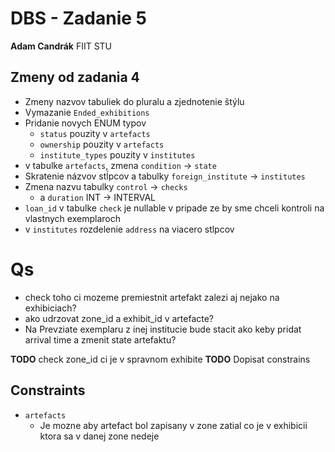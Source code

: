 # DBS - Zadanie 5
**Adam Candrák**
FIIT STU

## Zmeny od zadania 4
- Zmeny nazvov tabuliek do pluralu a zjednotenie štýlu
- Vymazanie `Ended_exhibitions`
- Pridanie novych ENUM typov 
  - `status` pouzity v `artefacts`
  - `ownership` pouzity v `artefacts`
  - `institute_types` pouzity v `institutes`
- v tabulke `artefacts`, zmena `condition` -> `state`
- Skratenie názvov stĺpcov a tabulky `foreign_institute` -> `institutes`
- Zmena nazvu tabulky `control` -> `checks`
  - a `duration` INT -> INTERVAL
- `loan_id` v tabulke `check` je nullable v pripade ze by sme chceli kontroli na vlastnych exemplaroch
- v `institutes` rozdelenie `address` na viacero stlpcov

# Qs
- check toho ci mozeme premiestnit artefakt zalezi aj nejako na exhibiciach?
- ako udrzovat zone_id a exhibit_id v artefacte?
- Na Prevziate exemplaru z inej institucie bude stacit ako keby pridat arrival time a zmenit state artefaktu?


**TODO** check zone_id ci je v spravnom exhibite
**TODO** Dopisat constrains

## Constraints
- `artefacts`
  - Je mozne aby artefact bol zapisany v zone zatial co je v exhibicii ktora sa v danej zone nedeje